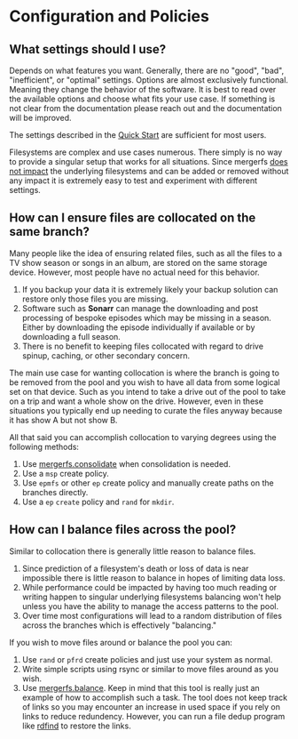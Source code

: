 # Configuration and Policies

## What settings should I use?

Depends on what features you want. Generally, there are no "good",
"bad", "inefficient", or "optimal" settings. Options are almost
exclusively functional. Meaning they change the behavior of the
software. It is best to read over the available options and choose
what fits your use case. If something is not clear from the
documentation please reach out and the documentation will be improved.

The settings described in the [Quick Start](../quickstart.md) are
sufficient for most users.

Filesystems are complex and use cases numerous. There simply is no way
to provide a singular setup that works for all situations. Since
mergerfs [does not impact](usage_and_functionality.md) the underlying
filesystems and can be added or removed without any impact it is
extremely easy to test and experiment with different settings.


## How can I ensure files are collocated on the same branch?

Many people like the idea of ensuring related files, such as all the
files to a TV show season or songs in an album, are stored on the same
storage device. However, most people have no actual need for this
behavior.

1. If you backup your data it is extremely likely your backup solution
   can restore only those files you are missing.
2. Software such as **Sonarr** can manage the downloading and post
   processing of bespoke episodes which may be missing in a
   season. Either by downloading the episode individually if available
   or by downloading a full season.
3. There is no benefit to keeping files collocated with regard to
   drive spinup, caching, or other secondary concern.

The main use case for wanting collocation is where the branch is going
to be removed from the pool and you wish to have all data from some
logical set on that device. Such as you intend to take a drive out of
the pool to take on a trip and want a whole show on the
drive. However, even in these situations you typically end up needing
to curate the files anyway because it has show A but not show B.

All that said you can accomplish collocation to varying degrees using
the following methods:

1. Use
   [mergerfs.consolidate](https://github.com/trapexit/mergerfs-tools/blob/master/src/mergerfs.consolidate)
   when consolidation is needed.
2. Use a `msp` create policy.
3. Use `epmfs` or other `ep` create policy and manually create paths
   on the branches directly.
4. Use a `ep` `create` policy and `rand` for `mkdir`.


## How can I balance files across the pool?

Similar to collocation there is generally little reason to balance
files.

1. Since prediction of a filesystem's death or loss of data is near
   impossible there is little reason to balance in hopes of limiting
   data loss.
2. While performance could be impacted by having too much reading or
   writing happen to singular underlying filesystems balancing won't
   help unless you have the ability to manage the access patterns to
   the pool.
3. Over time most configurations will lead to a random distribution of
   files across the branches which is effectively "balancing."

If you wish to move files around or balance the pool you can:

1. Use `rand` or `pfrd` create policies and just use your system as
   normal.
2. Write simple scripts using rsync or similar to move files around as
   you wish.
3. Use
   [mergerfs.balance](https://github.com/trapexit/mergerfs-tools/blob/master/src/mergerfs.balance). Keep
   in mind that this tool is really just an example of how to
   accomplish such a task. The tool does not keep track of links so
   you may encounter an increase in used space if you rely on links to
   reduce redundency. However, you can run a file dedup program like
   [rdfind](https://github.com/pauldreik/rdfind) to restore the links.
